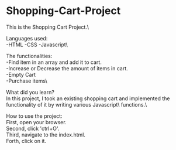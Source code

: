 # Shopping-Cart-Project

This is the Shopping Cart Project.\

Languages used:\
-HTML -CSS -Javascript\

The functionalities:\
-Find item in an array and add it to cart.\
-Increase or Decrease the amount of items in cart.\
-Empty Cart\
-Purchase items\

What did you learn?\
In this project, I took an existing shopping cart and implemented the functionality of it by writing various Javascript\ functions.\

How to use the project:\
First, open your browser.\
Second, click 'ctrl+O'.\
Third, navigate to the index.html.\
Forth, click on it.

